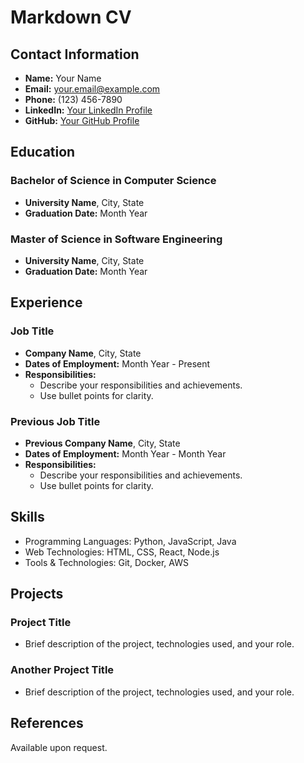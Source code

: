 # Markdown CV

## Contact Information
- **Name:** Your Name
- **Email:** your.email@example.com
- **Phone:** (123) 456-7890
- **LinkedIn:** [Your LinkedIn Profile](https://www.linkedin.com/in/yourprofile)
- **GitHub:** [Your GitHub Profile](https://github.com/yourusername)

## Education
### Bachelor of Science in Computer Science
- **University Name**, City, State
- **Graduation Date:** Month Year

### Master of Science in Software Engineering
- **University Name**, City, State
- **Graduation Date:** Month Year

## Experience
### Job Title
- **Company Name**, City, State
- **Dates of Employment:** Month Year - Present
- **Responsibilities:**
  - Describe your responsibilities and achievements.
  - Use bullet points for clarity.

### Previous Job Title
- **Previous Company Name**, City, State
- **Dates of Employment:** Month Year - Month Year
- **Responsibilities:**
  - Describe your responsibilities and achievements.
  - Use bullet points for clarity.

## Skills
- Programming Languages: Python, JavaScript, Java
- Web Technologies: HTML, CSS, React, Node.js
- Tools & Technologies: Git, Docker, AWS

## Projects
### Project Title
- Brief description of the project, technologies used, and your role.

### Another Project Title
- Brief description of the project, technologies used, and your role.

## References
Available upon request.